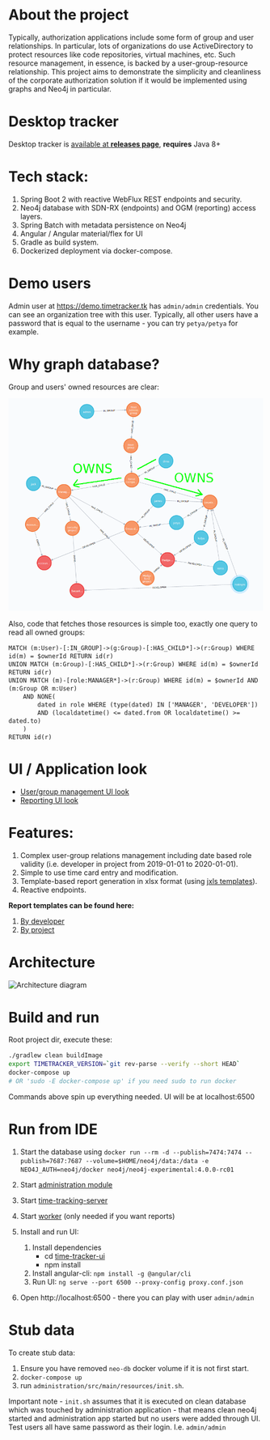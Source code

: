 # About the project

Typically, authorization applications include some form of group and user relationships. In particular, lots of organizations do use ActiveDirectory to protect resources like code repositories, virtual machines, etc.
Such resource management, in essence, is backed by a user-group-resource relationship. This project aims to demonstrate the simplicity and cleanliness of the corporate authorization solution if it would be implemented using
graphs and Neo4j in particular. 


# Desktop tracker

Desktop tracker is [available at **releases page**](https://github.com/valb3r/time-tracker/releases/download/v0.1.0/time-tracker.zip),
**requires** Java 8+


# Tech stack:

1. Spring Boot 2 with reactive WebFlux REST endpoints and security.
1. Neo4j database with SDN-RX (endpoints) and OGM (reporting) access layers.
1. Spring Batch with metadata persistence on Neo4j
1. Angular / Angular material/flex for UI
1. Gradle as build system.
1. Dockerized deployment via docker-compose.

# Demo users

Admin user at https://demo.timetracker.tk has `admin/admin` credentials. You can see an organization tree with this user. 
Typically, all other users have a password that is equal to the  username - you can try `petya/petya` for
example.

# Why graph database?

Group and users' owned resources are clear: 

![Ownership diagram](role_group_arch.png)

Also, code that fetches those resources is simple too, exactly one query to read all owned groups:

```
MATCH (m:User)-[:IN_GROUP]->(g:Group)-[:HAS_CHILD*]->(r:Group) WHERE id(m) = $ownerId RETURN id(r) 
UNION MATCH (m:Group)-[:HAS_CHILD*]->(r:Group) WHERE id(m) = $ownerId RETURN id(r) 
UNION MATCH (m)-[role:MANAGER*]->(r:Group) WHERE id(m) = $ownerId AND (m:Group OR m:User) 
    AND NONE(
        dated in role WHERE (type(dated) IN ['MANAGER', 'DEVELOPER']) 
        AND (localdatetime() <= dated.from OR localdatetime() >= dated.to)
    )
RETURN id(r)
```

# UI / Application look

- [User/group management UI look](manage-and-record.gif)
- [Reporting UI look](report.gif)


# Features:

1. Complex user-group relations management including date based role validity 
(i.e. developer in project from 2019-01-01 to 2020-01-01).
1. Simple to use time card entry and modification.
1. Template-based report generation in xlsx format (using [jxls templates](http://jxls.sourceforge.net/)).
1. Reactive endpoints.


**Report templates can be found here:**
1. [By developer](worker/src/main/resources/by-developer.xlsx)
1. [By project](worker/src/main/resources/by-developer.xlsx)

# Architecture

![Architecture diagram](http://www.plantuml.com/plantuml/proxy?src=https://raw.githubusercontent.com/valb3r/time-tracker/master/architecture.puml&fmt=svg&vvv=2&sanitize=true)


# Build and run

Root project dir, execute these:

```sh
./gradlew clean buildImage
export TIMETRACKER_VERSION=`git rev-parse --verify --short HEAD`
docker-compose up 
# OR 'sudo -E docker-compose up' if you need sudo to run docker
```

Commands above spin up everything needed. UI will be at localhost:6500

# Run from IDE

1. Start the database using 
`docker run --rm -d --publish=7474:7474 --publish=7687:7687 --volume=$HOME/neo4j/data:/data -e NEO4J_AUTH=neo4j/docker neo4j/neo4j-experimental:4.0.0-rc01`

1. Start [administration module](administration/src/main/java/ua/timetracker/administration/AdministrationServer.java)
1. Start [time-tracking-server](time-tracking-server/src/main/java/ua/timetracker/timetrackingserver/TimeTrackingServer.java)
1. Start [worker](worker/src/main/java/ua/timetracker/reportgenerator/Worker.java) (only needed if you want reports)
1. Install and run UI:
    1. Install dependencies
        - cd [time-tracker-ui](time-tracker-ui)
        - npm install
    1. Install angular-cli: `npm install -g @angular/cli`
    1. Run UI: `ng serve --port 6500 --proxy-config proxy.conf.json`
1. Open http://localhost:6500 - there you can play with user `admin/admin`
     


# Stub data

To create stub data:
1. Ensure you have removed `neo-db` docker volume if it is not first start.
1. `docker-compose up`
1. run `administration/src/main/resources/init.sh`.

Important note - `init.sh` assumes that it is executed on clean database which was touched by administration 
application - that means clean neo4j started and administration app started but no users were added through UI.  
Test users all have same password as their login. I.e. `admin/admin`
